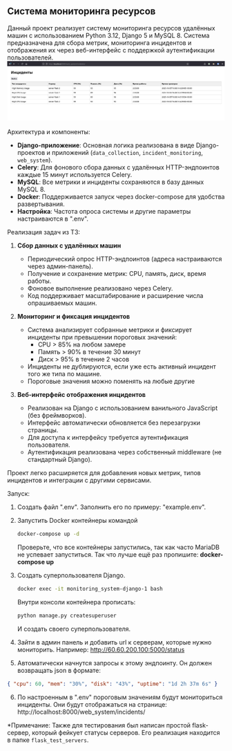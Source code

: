 Система мониторинга ресурсов
---------------

Данный проект реализует систему мониторинга ресурсов удалённых машин с использованием Python 3.12, Django 5 и MySQL 8. Система предназначена для сбора метрик, мониторинга инцидентов и отображения их через веб-интерфейс с поддержкой аутентификации пользователей.
![Пример фронта](image-1.png)

Архитектура и компоненты:
- **Django-приложение**: Основная логика реализована в виде Django-проектов и приложений (`data_collection`, `incident_monitoring`, `web_system`).
- **Celery**: Для фонового сбора данных с удалённых HTTP-эндпоинтов каждые 15 минут используется Celery.
- **MySQL**: Все метрики и инциденты сохраняются в базу данных MySQL 8.
- **Docker**: Поддерживается запуск через docker-compose для удобства развертывания.
- **Настройка**: Частота опроса системы и другие параметры настраиваются в ".env".

Реализация задач из ТЗ:
1. **Сбор данных с удалённых машин**
    - Периодический опрос HTTP-эндпоинтов (адреса настраиваются через админ-панель).
    - Получение и сохранение метрик: CPU, память, диск, время работы.
    - Фоновое выполнение реализовано через Celery.
    - Код поддерживает масштабирование и расширение числа опрашиваемых машин.

2. **Мониторинг и фиксация инцидентов**
    - Система анализирует собранные метрики и фиксирует инциденты при превышении пороговых значений:
        - CPU > 85% на любом замере
        - Память > 90% в течение 30 минут
        - Диск > 95% в течение 2 часов
    - Инциденты не дублируются, если уже есть активный инцидент того же типа по машине.
    - Пороговые значения можно поменять на любые другие

3. **Веб-интерфейс отображения инцидентов**
    - Реализован на Django с использованием ванильного JavaScript (без фреймворков).
    - Интерфейс автоматически обновляется без перезагрузки страницы.
    - Для доступа к интерфейсу требуется аутентификация пользователя.
    - Аутентификация реализована через собственный middleware (не стандартный Django).

Проект легко расширяется для добавления новых метрик, типов инцидентов и интеграции с другими сервисами.

Запуск:

1. Создать файл ".env". Заполнить его по примеру: "example.env".

2. Запустить Docker контейнеры командой
    ```bash
    docker-compose up -d
    ```
    Проверьте, что все контейнеры запустились, так как часто MariaDB не успевает запуститься.
    Так что лучше ещё раз пропишите: **docker-compose up**

3. Создать суперпользователя Django.
    ```bash
    docker exec -it monitoring_system-django-1 bash
    ```
    Внутри консоли контейнера прописать:
    ```bash
    python manage.py createsuperuser
    ```
    И создать своего суперпользователя.

4. Зайти в админ панель и добавить url к серверам, которые нужно мониторить. Например: http://60.60.200.100:5000/status

5. Автоматически начнутся запросы к этому эндпоинту. Он должен возвращать json в формате: 
```json
{ "cpu": 60, "mem": "30%", "disk": "43%", "uptime": "1d 2h 37m 6s" }
```

6. По настроенным в ".env" пороговым значениям будут мониториться инциденты. Они будут отображаться на странице: http://localhost:8000/web_system/incidents/


*Примечание: Также для тестирования был написан простой flask-сервер, который фейкует статусы серверов. Его реализация находится в папке `flask_test_servers`.
